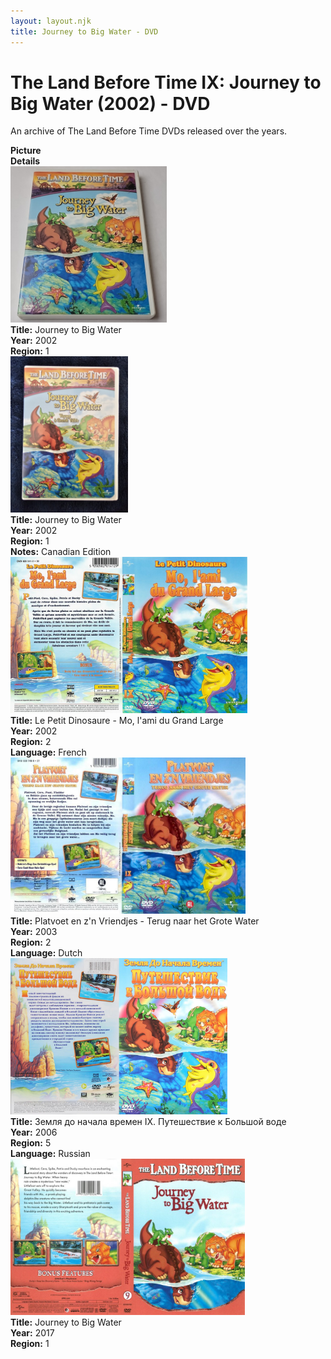 ```yaml
---
layout: layout.njk
title: Journey to Big Water - DVD
---
```


# The Land Before Time IX: Journey to Big Water (2002) - DVD

An archive of The Land Before Time DVDs released over the years.

<div class="item-table">
  <div class="item-header">
    <div class="item-image"><strong>Picture</strong></div>
    <div class="item-details"><strong>Details</strong></div>
  </div>

  <div class="item-entry">
  <div class="item-image">
    <a href="/images/media/dvd/9/9-US-2002.jpg" data-lightbox="books" data-title="Journey to Big Water">
        <div class="img-box">
          <img src="/images/media/dvd/9/9-US-2002.jpg" alt="Journey to Big Water" style="height:250px; object-fit:cover;" / loading="lazy">
        </div>
      </a>
  </div>
  <div class="item-details">
    <strong>Title:</strong> Journey to Big Water<br/>
      <strong>Year:</strong> 2002<br/>
      <strong>Region:</strong> 1<br/>
  </div>
</div>
<div class="item-entry">
  <div class="item-image">
    <a href="/images/media/dvd/9/9-canadian-2002.jpg" data-lightbox="books" data-title="Journey to Big Water">
        <div class="img-box">
          <img src="/images/media/dvd/9/9-canadian-2002.jpg" alt="Journey to Big Water" style="height:250px; object-fit:cover;" / loading="lazy">
        </div>
      </a>
  </div>
  <div class="item-details">
    <strong>Title:</strong> Journey to Big Water<br/>
      <strong>Year:</strong> 2002<br/>
      <strong>Region:</strong> 1<br/>
      <strong>Notes:</strong> Canadian Edition<br/>
  </div>
</div>


  <div class="item-entry">
  <div class="item-image">
    <a href="/images/media/dvd/9/le-petit-dinosaure-vol-9-mo-l-ami-du-grande-large-13022123092006_orig.jpg" data-lightbox="books" data-title="Le Petit Dinosaure - Mo, l'ami du Grand Large">
        <div class="img-box">
          <img src="/images/media/dvd/9/le-petit-dinosaure-vol-9-mo-l-ami-du-grande-large-13022123092006_orig.jpg" alt="Le Petit Dinosaure - Mo, l'ami du Grand Large" style="height:250px; object-fit:cover;" / loading="lazy">
        </div>
      </a>
  </div>
  <div class="item-details">
    <strong>Title:</strong> Le Petit Dinosaure - Mo, l'ami du Grand Large<br/>
      <strong>Year:</strong> 2002<br/>
      <strong>Region:</strong> 2<br/>
      <strong>Language:</strong> French<br/>
  </div>
</div>


  <div class="item-entry">
  <div class="item-image">
    <a href="/images/media/dvd/9/platvoet-en-zijn-vriendjes-terug-naar-het-grote-water-dvd-nl_orig.jpg" data-lightbox="books" data-title="Platvoet en z'n Vriendjes - Terug naar het Grote Water">
        <div class="img-box">
          <img src="/images/media/dvd/9/platvoet-en-zijn-vriendjes-terug-naar-het-grote-water-dvd-nl_orig.jpg" alt="Platvoet en z'n Vriendjes - Terug naar het Grote Water" style="height:250px; object-fit:cover;" / loading="lazy">
        </div>
      </a>
  </div>
  <div class="item-details">
    <strong>Title:</strong> Platvoet en z'n Vriendjes - Terug naar het Grote Water<br/>
      <strong>Year:</strong> 2003<br/>
      <strong>Region:</strong> 2<br/>
      <strong>Language:</strong> Dutch<br/>
  </div>
</div>


  <div class="item-entry">
  <div class="item-image">
    <a href="/images/media/dvd/9/russianlbt9dvd2006_orig.jpg" data-lightbox="books" data-title="Земля до начала времен IX. Путешествие к Большой воде">
        <div class="img-box">
          <img src="/images/media/dvd/9/russianlbt9dvd2006_orig.jpg" alt="Земля до начала времен IX. Путешествие к Большой воде" style="height:250px; object-fit:cover;" / loading="lazy">
        </div>
      </a>
  </div>
  <div class="item-details">
    <strong>Title:</strong> Земля до начала времен IX. Путешествие к Большой воде<br/>
      <strong>Year:</strong> 2006<br/>
      <strong>Region:</strong> 5<br/>
      <strong>Language:</strong> Russian<br/>
  </div>
</div>


<div class="item-entry">
  <div class="item-image">
    <a href="/images/media/dvd/9/2017-07-27-597a431928884-dvd-landbeforetimejourneytobigwaterdvd-2017-r1_orig.jpg" data-lightbox="books" data-title="Journey to Big Water">
        <div class="img-box">
          <img src="/images/media/dvd/9/2017-07-27-597a431928884-dvd-landbeforetimejourneytobigwaterdvd-2017-r1_orig.jpg" alt="Journey to Big Water" style="height:250px; object-fit:cover;" / loading="lazy">
        </div>
      </a>
  </div>
  <div class="item-details">
    <strong>Title:</strong> Journey to Big Water<br/>
      <strong>Year:</strong> 2017<br/>
      <strong>Region:</strong> 1<br/>
  </div>
</div>



</div>